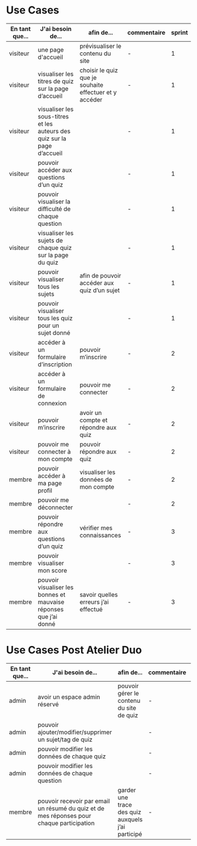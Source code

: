 # Use Cases

|En tant que...| J'ai besoin de...| afin de... | commentaire | sprint|
|---|---|---|---|---|
visiteur| une page d'accueil | prévisualiser le contenu du site | - | 1 |
visiteur| visualiser les titres de quiz sur la page d’accueil | choisir le quiz que je souhaite effectuer et y accéder | - | 1 |
visiteur| visualiser les sous-titres et les auteurs des quiz sur la page d’accueil |  | - | 1 |
visiteur| pouvoir accéder aux questions d’un quiz |  | - | 1 |
visiteur| pouvoir visualiser la difficulté de chaque question |  | - | 1 |
visiteur| visualiser les sujets de chaque quiz sur la page du quiz |  | - | 1 |
visiteur| pouvoir visualiser tous les sujets | afin de pouvoir accéder aux quiz d’un sujet | - | 1 |
visiteur| pouvoir visualiser tous les quiz pour un sujet donné |  | - | 1 |
visiteur| accéder à un formulaire d’inscription | pouvoir m’inscrire | - | 2 |
visiteur| accéder à un formulaire de connexion | pouvoir me connecter | - | 2 |
visiteur| pouvoir m’inscrire | avoir un compte et répondre aux quiz | - | 2 |
visiteur| pouvoir me connecter à mon compte | pouvoir répondre aux quiz | - | 2 |
membre| pouvoir accéder à ma page profil | visualiser les données de mon compte | - | 2 |
membre| pouvoir me déconnecter |  | - | 2 |
membre| pouvoir répondre aux questions d’un quiz | vérifier mes connaissances | - | 3 |
membre| pouvoir visualiser mon score |  | - | 3 |
membre| pouvoir visualiser les bonnes et mauvaise réponses que j’ai donné | savoir quelles erreurs j’ai effectué | - | 3 |

# Use Cases Post Atelier Duo

|En tant que...| J'ai besoin de...| afin de... | commentaire | sprint|
|---|---|---|---|---|
admin| avoir un espace admin réservé | pouvoir gérer le contenu du site de quiz | - | 4 |
admin| pouvoir ajouter/modifier/supprimer un sujet/tag de quiz |  | - | 4 |
admin| pouvoir modifier les données de chaque quiz |  | - | 4 |
admin| pouvoir modifier les données de chaque question |  | - | 4 |
membre| pouvoir recevoir par email un résumé du quiz et de mes réponses pour chaque participation | garder une trace des quiz auxquels j’ai participé | - | 5 |